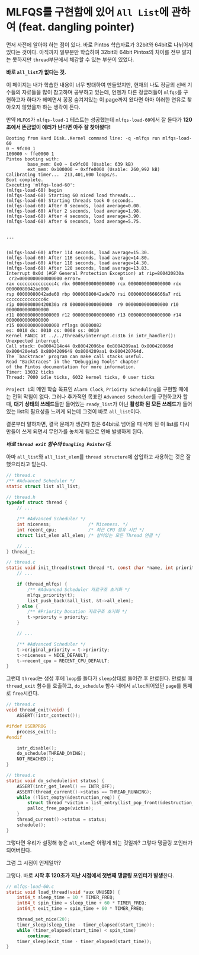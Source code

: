 # MLFQS를 구현함에 있어 `All List`에 관하여 (feat. dangling pointer)

먼저 사전에 알아야 하는 점이 있다. 바로 Pintos 학습자료가 32bit와 64bit로 나뉘어져 있다는 것이다. 아직까지 일부분만 학습하여 32bit와 64bit Pintos의 차이를 전부 알지는 못하지만 `thread`부분에서 체감할 수 있는 부분이 있었다.

**바로 `all_list`가 없다는 것.**

이 페이지는 내가 학습한 내용이 너무 방대하여 만들었지만, 현재의 나도 정글의 선배 기수들의 자료들을 많이 참고하며 공부하고 있는데, 언젠가 다른 정글러들이 `mlfqs`를 구현하고자 하다가 헤메면서 꽁꽁 숨겨져있는 이 page까지 왔다면 아마 이러한 연유로 찾아오지 않았을까 하는 생각이 든다.

만약 `MLFQS`가 `mlfqs-load-1` 테스트는 성공했는데 `mlfqs-load-60`에서 잘 돌다가 **120초에서 뜬금없이 에러가 난다면 아주 잘 찾아왔다!**

```
Booting from Hard Disk..Kernel command line: -q -mlfqs run mlfqs-load-60
0 ~ 9fc00 1
100000 ~ ffe0000 1
Pintos booting with: 
        base_mem: 0x0 ~ 0x9fc00 (Usable: 639 kB)
        ext_mem: 0x100000 ~ 0xffe0000 (Usable: 260,992 kB)
Calibrating timer...  213,401,600 loops/s.
Boot complete.
Executing 'mlfqs-load-60':
(mlfqs-load-60) begin
(mlfqs-load-60) Starting 60 niced load threads...
(mlfqs-load-60) Starting threads took 0 seconds.
(mlfqs-load-60) After 0 seconds, load average=0.00.
(mlfqs-load-60) After 2 seconds, load average=1.98.
(mlfqs-load-60) After 4 seconds, load average=3.90.
(mlfqs-load-60) After 6 seconds, load average=5.75.


...


(mlfqs-load-60) After 114 seconds, load average=15.30.
(mlfqs-load-60) After 116 seconds, load average=14.80.
(mlfqs-load-60) After 118 seconds, load average=14.30.
(mlfqs-load-60) After 120 seconds, load average=13.83.
Interrupt 0x0d (#GP General Protection Exception) at rip=800420830a
 cr2=0000000000000000 error=               0
rax cccccccccccccc4c rbx 0000000000000000 rcx 0000000000000000 rdx 00000080042ae000
rsp 00000080042ade60 rbp 00000080042ade70 rsi 00000000666666a7 rdi cccccccccccccc4c
rip 000000800420830a r8 0000000000000000  r9 0000000000000000 r10 0000000000000000
r11 0000000000000000 r12 0000000000000000 r13 0000000000000000 r14 0000000000000000
r15 0000000000000000 rflags 00000082
es: 0010 ds: 0010 cs: 0008 ss: 0010
Kernel PANIC at ../../threads/interrupt.c:316 in intr_handler(): Unexpected interrupt
Call stack: 0x8004214c44 0x80042096be 0x8004209aa1 0x800420869d 0x800420e4a5 0x8004209649 0x8004209aa1 0x800420764d.
The `backtrace' program can make call stacks useful.
Read "Backtraces" in the "Debugging Tools" chapter
of the Pintos documentation for more information.
Timer: 13032 ticks
Thread: 7000 idle ticks, 6032 kernel ticks, 0 user ticks
```


`Project 1`의 메인 학습 목표인 `Alarm Clock`, `Prioirty Scheduling`을 구현할 때에는 전혀 막힘이 없다. 그러나 추가적인 목표인 `Advanced Scheduler`를 구현하고자 할 때, **대기 상태의 쓰레드**들만 들어있는 `ready_list`가 아닌 **활성화 된 모든 쓰레드**가 들어있는 list의 필요성을 느끼게 되는데 그것이 바로 `all_list`이다.

결론부터 말하자면, 결국 문제가 생긴다 함은 64bit로 넘어올 때 삭제 된 이 list를 다시 만들어 쓰게 되면서 무언가를 놓치게 됨으로 인해 발생하게 된다.

***바로 `thread exit` 함수와 `Dangling Pointer`다.***

아마 `all_list`와 `all_list_elem`를 `thread structure`에 삽입하고 사용하는 것은 잘 했으리라고 믿는다.

```c
// thread.c
/** #Advanced Scheduler */
static struct list all_list;
```
```c
// thread.h
typedef struct thread {
    // ...

    /** #Advanced Scheduler */
    int niceness;              /* Niceness. */
    int recent_cpu;            /* 최근 CPU 점유 시간 */
    struct list_elem all_elem; /* 살아있는 모든 Thread 연결 */

    // ...
} thread_t;
```
```c
// thread.c
static void init_thread(struct thread *t, const char *name, int priority) {
    // ...

    if (thread_mlfqs) {
        /** #Advanced Scheduler 자료구조 초기화 */
        mlfqs_priority(t);
        list_push_back(&all_list, &t->all_elem);
    } else {
        /** #Priority Donation 자료구조 초기화 */
        t->priority = priority;
    }

    // ...

    /** #Advanced Scheduler */
    t->original_priority = t->priority;
    t->niceness = NICE_DEFAULT;
    t->recent_cpu = RECENT_CPU_DEFAULT;
}

```

그런데 `thread`는 생성 후에 `loop`를 돌다가 `sleep`상태로 들어간 후 만료된다. 만료될 때 `thread_exit` 함수를 호출하고, `do_schedule` 함수 내에서 `alloc`되어있던 `page`를 통째로 `free`시킨다.

```c
// thread.c
void thread_exit(void) {
    ASSERT(!intr_context());

#ifdef USERPROG
    process_exit();
#endif

    intr_disable();
    do_schedule(THREAD_DYING);
    NOT_REACHED();
}
```
```c
// thread.c
static void do_schedule(int status) {
    ASSERT(intr_get_level() == INTR_OFF);
    ASSERT(thread_current()->status == THREAD_RUNNING);
    while (!list_empty(&destruction_req)) {
        struct thread *victim = list_entry(list_pop_front(&destruction_req), struct thread, elem);
        palloc_free_page(victim);
    }
    thread_current()->status = status;
    schedule();
}
```
그렇다면 우리가 설정해 놓은 `all_elem`은 어떻게 되는 것일까? 그렇다 댕글링 포인터가 되어버린다.

그럼 그 시점이 언제일까?

그렇다. 바로 **시작 후 120초가 지난 시점에서 첫번째 댕글링 포인터가 발생**한다.

```c
// mlfqs-load-60.c
static void load_thread(void *aux UNUSED) {
    int64_t sleep_time = 10 * TIMER_FREQ;
    int64_t spin_time = sleep_time + 60 * TIMER_FREQ;
    int64_t exit_time = spin_time + 60 * TIMER_FREQ;

    thread_set_nice(20);
    timer_sleep(sleep_time - timer_elapsed(start_time));
    while (timer_elapsed(start_time) < spin_time)
        continue;
    timer_sleep(exit_time - timer_elapsed(start_time));
}
```